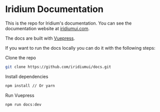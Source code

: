 # Iridium Documentation

This is the repo for Iridium's documentation. You can see the documentation website at [iridiumui.com](http://iridiumui.com).

The docs are built with [Vuepress](https://vuepress.vuejs.org/).

If you want to run the docs locally you can do it with the following steps:

Clone the repo
```sh
git clone https://github.com/iridiumui/docs.git
```

Install dependencies
```sh
npm install // Or yarn
```

Run Vuepress
```sh
npm run docs:dev
```
